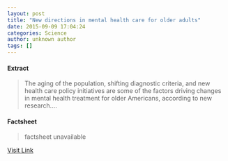 ```yaml
---
layout: post
title: "New directions in mental health care for older adults"
date: 2015-09-09 17:04:24
categories: Science
author: unknown author
tags: []
---
```



#### Extract
>The aging of the population, shifting diagnostic criteria, and new health care policy initiatives are some of the factors driving changes in mental health treatment for older Americans, according to new research....

#### Factsheet
>factsheet unavailable

[Visit Link](http://www.sciencedaily.com/releases/2015/09/150909130424.htm)


